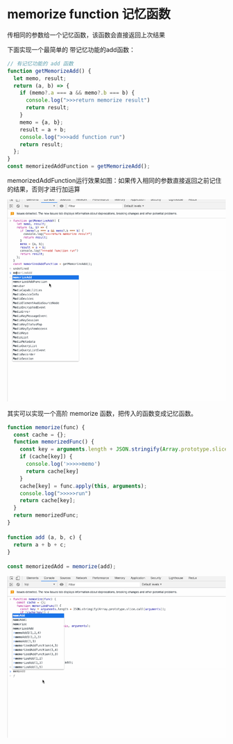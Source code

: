 # memorize function 记忆函数

传相同的参数给一个记忆函数，该函数会直接返回上次结果

下面实现一个最简单的 带记忆功能的add函数：

```javascript
// 有记忆功能的 add 函数
function getMemorizeAdd() {
  let memo, result;
  return (a, b) => {
    if (memo?.a === a && memo?.b === b) {
      console.log(">>>return memorize result")
      return result;
    }
    memo = {a, b};
    result = a + b;
    console.log(">>>add function run")
    return result;
  };
}
const memorizedAddFunction = getMemorizeAdd();
```

memorizedAddFunction运行效果如图：如果传入相同的参数直接返回之前记住的结果，否则才进行加运算

![add 函数运行效果图](../assets/memorizedAddFun.gif)

其实可以实现一个高阶 memorize 函数，把传入的函数变成记忆函数。

```javascript
function memorize(func) {
  const cache = {};
  function memorizedFunc() {
    const key = arguments.length + JSON.stringify(Array.prototype.slice.call(arguments));
    if (cache[key]) {
      console.log('>>>>>memo')
      return cache[key]
    }
    cache[key] = func.apply(this, arguments);
    console.log(">>>>>run")
    return cache[key];
  }
  return memorizedFunc;
}

function add (a, b, c) {
  return a + b + c;
}

const memorizedAdd = memorize(add);
```
![memorizedAdd 函数运行效果图](../assets/memorizedAddFun2.gif)

